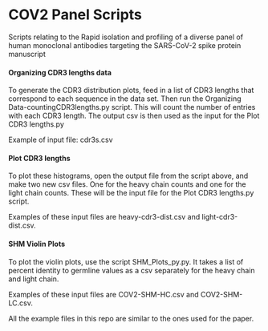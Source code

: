 # COV2 Panel Scripts
Scripts relating to the Rapid isolation and profiling of a diverse panel of human monoclonal antibodies targeting the SARS-CoV-2 spike protein manuscript


#### Organizing CDR3 lengths data

To generate the CDR3 distribution plots, feed in a list of CDR3 lengths that correspond to each sequence in the data set. Then run the Organizing Data-countingCDR3lengths.py script. This will count the number of entries with each CDR3 length. The output csv is then used as the input for the Plot CDR3 lengths.py

Example of input file: cdr3s.csv

#### Plot CDR3 lengths

To plot these histograms, open the output file from the script above, and make two new csv files. One for the heavy chain counts and one for the light chain counts. These will be the input file for the Plot CDR3 lengths.py script. 

Examples of these input files are heavy-cdr3-dist.csv and light-cdr3-dist.csv.

#### SHM Violin Plots

To plot the violin plots, use the script SHM_Plots_py.py. It takes a list of percent identity to germline values as a csv separately for the heavy chain and light chain. 

Examples of these input files are COV2-SHM-HC.csv and COV2-SHM-LC.csv.

All the example files in this repo are similar to the ones used for the paper. 

